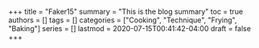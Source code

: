 +++
title = "Faker15"
summary = "This is the blog summary"
toc = true
authors = []
tags = []
categories = ["Cooking", "Technique", "Frying", "Baking"]
series = []
lastmod = 2020-07-15T00:41:42-04:00
draft = false
+++
